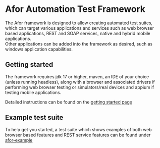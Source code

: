 # Afor Automation Test Framework

The Afor framework is designed to allow creating automated test suites, which can target various applications and services such as web browser based applications, REST and SOAP services, native and hybrid mobile applications.\
Other applications can be added into the framework as desired, such as windows application capabilities.

## Getting started
The framework requires jdk 17 or higher, maven, an IDE of your choice (unless running headless), along with a browser and associated drivers if performing web browser testing or simulators/real devices and appium if testing mobile applications.

Detailed instructions can be found on the [getting started page](https://www.afor.co.nz/framework/installation/getting-started.html)

## Example test suite
To help get you started, a test suite which shows examples of both web browser based features and REST service features can be found under [afor-example](https://github.com/afor-automation/afor/tree/master/afor-example)